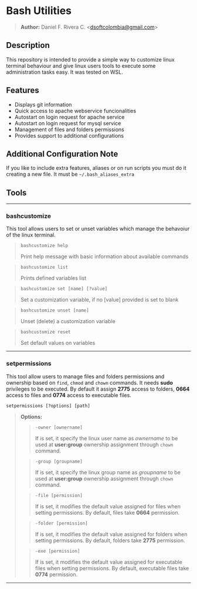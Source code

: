 # Bash Utilities

> **Author:** Daniel F. Rivera C. <<dsoftcolombia@gmail.com>>

## Description

This repository is intended to provide a simple way to customize linux terminal behaviour and give linux users tools to execute some administration tasks easy. It was tested on WSL.

## Features

* Displays git information
* Quick access to apache webservice funcionalities
* Autostart on login request for apache service
* Autostart on login request for mysql service
* Management of files and folders permissions
* Provides support to additional configurations

## Additional Configuration Note

If you like to include extra features, aliases or on run scripts you must do it creating a new file. It must be `~/.bash_aliases_extra`

## Tools

---

### bashcustomize
 
This tool allows users to set or unset variables which manage the behavoiur of the linux terminal.
 
> `bashcustomize help`
>
> Print help message with basic information about available commands

> `bashcustomize list`
>
> Prints defined variables list

> `bashcustomize set [name] [?value]`
>
> Set a customization variable, if no [value] provided is set to blank

> `bashcustomize unset [name]`
>
> Unset (delete) a customization variable

> `bashcustomize reset`
>
> Set default values on variables

---

### setpermissions

This tool allow users to manage files and folders permissions and ownership based on `find`, `chmod` and `chown` commands. It needs **sudo** privileges to be executed. By default it assign **2775** access to folders, **0664** access to files and **0774** access to executable files.

 `setpermissions [?options] [path]`
> **Options:**
>
>> `-owner [ownername]`
>>
>> If is set, it specify the linux user name as *ownername* to be used at **user:group** ownership assignment through `chown` command.
>
>> `-group [groupname]`
>>
>> If is set, it specify the linux group name as *groupname* to be used at **user:group** ownership assignment through `chown` command.
>
>> `-file [permission]`
>> 
>> If is set, it modifies the default value assigned  for files when setting permissions. By default, files take **0664** permission.
>
>> `-folder [permission]`
>> 
>> If is set, it modifies the default value assigned  for folders when setting permissions. By default, folders take **2775** permission.
>
>> `-exe [permission]`
>> 
>> If is set, it modifies the default value assigned  for executable files when setting permissions. By default, executable files take **0774** permission.

---